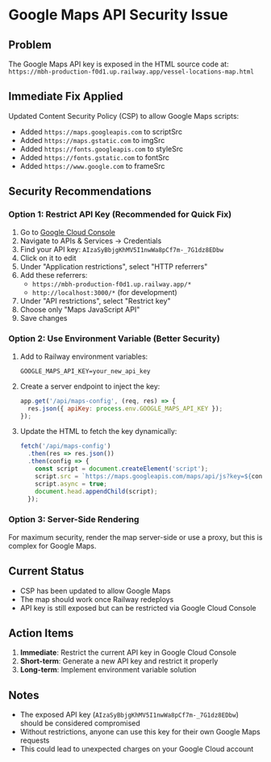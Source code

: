 # Google Maps API Security Issue

## Problem
The Google Maps API key is exposed in the HTML source code at:
`https://mbh-production-f0d1.up.railway.app/vessel-locations-map.html`

## Immediate Fix Applied
Updated Content Security Policy (CSP) to allow Google Maps scripts:
- Added `https://maps.googleapis.com` to scriptSrc
- Added `https://maps.gstatic.com` to imgSrc
- Added `https://fonts.googleapis.com` to styleSrc
- Added `https://fonts.gstatic.com` to fontSrc
- Added `https://www.google.com` to frameSrc

## Security Recommendations

### Option 1: Restrict API Key (Recommended for Quick Fix)
1. Go to [Google Cloud Console](https://console.cloud.google.com/)
2. Navigate to APIs & Services → Credentials
3. Find your API key: `AIzaSyBbjgKhMV5I1nwWa8pCf7m-_7G1dz8EDbw`
4. Click on it to edit
5. Under "Application restrictions", select "HTTP referrers"
6. Add these referrers:
   - `https://mbh-production-f0d1.up.railway.app/*`
   - `http://localhost:3000/*` (for development)
7. Under "API restrictions", select "Restrict key"
8. Choose only "Maps JavaScript API"
9. Save changes

### Option 2: Use Environment Variable (Better Security)
1. Add to Railway environment variables:
   ```
   GOOGLE_MAPS_API_KEY=your_new_api_key
   ```

2. Create a server endpoint to inject the key:
   ```javascript
   app.get('/api/maps-config', (req, res) => {
     res.json({ apiKey: process.env.GOOGLE_MAPS_API_KEY });
   });
   ```

3. Update the HTML to fetch the key dynamically:
   ```javascript
   fetch('/api/maps-config')
     .then(res => res.json())
     .then(config => {
       const script = document.createElement('script');
       script.src = `https://maps.googleapis.com/maps/api/js?key=${config.apiKey}&callback=initMap&libraries=&v=weekly`;
       script.async = true;
       document.head.appendChild(script);
     });
   ```

### Option 3: Server-Side Rendering
For maximum security, render the map server-side or use a proxy, but this is complex for Google Maps.

## Current Status
- CSP has been updated to allow Google Maps
- The map should work once Railway redeploys
- API key is still exposed but can be restricted via Google Cloud Console

## Action Items
1. **Immediate**: Restrict the current API key in Google Cloud Console
2. **Short-term**: Generate a new API key and restrict it properly
3. **Long-term**: Implement environment variable solution

## Notes
- The exposed API key (`AIzaSyBbjgKhMV5I1nwWa8pCf7m-_7G1dz8EDbw`) should be considered compromised
- Without restrictions, anyone can use this key for their own Google Maps requests
- This could lead to unexpected charges on your Google Cloud account